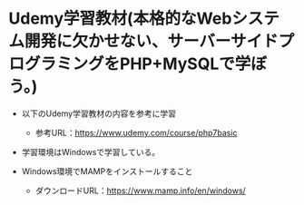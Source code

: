# Udemy学習教材(本格的なWebシステム開発に欠かせない、サーバーサイドプログラミングをPHP+MySQLで学ぼう。)
- 以下のUdemy学習教材の内容を参考に学習
  - 参考URL：https://www.udemy.com/course/php7basic

- 学習環境はWindowsで学習している。
- Windows環境でMAMPをインストールすること
  - ダウンロードURL：https://www.mamp.info/en/windows/